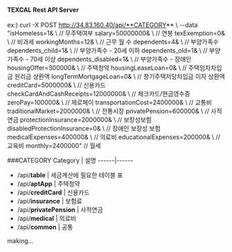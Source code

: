 #### TEXCAL Rest API Server
ex:)
curl -X POST http://34.83.160.40/api/**CATEGORY** \ 
--data "isHomeless=1& \                         // 무주택여부
        salary=50000000& \                      // 연봉
        texExemption=0& \                       // 비과세
        workingMonths=12& \                     // 근무 월 수
        dependents=4& \                         // 부양가족수
        dependents_child=1& \                   // 부양가족수 - 20세 이하
        dependents_old=1& \                     // 부양가족수 - 70세 이상
        dependents_disabled=1& \                // 부양가족수 - 장애인
        housingOffer=300000& \                  // 주택청약
        housingLeaseLoan=0& \                   // 주택임차차입금 원리금 상환액
        longTermMortgageLoan=0& \               // 장기주택저당차입금 이자 상환액
        creditCard=5000000& \                   // 신용카드
        checkCardAndCashReceipts=12000000& \    // 체크카드/현금영수증
        zeroPay=100000& \                       // 제로페이
        transportationCost=2400000& \           // 교통비
        traditionalMarket=2000000& \            // 전통시장
        privatePension=600000& \                // 사적연금
        protectionInsurance=2000000& \          // 보장성보험
        disabledProtectionInsurance=0& \        // 장애인 보장성 보험
        medicalExpenses=400000& \               // 의료비
        educationalExpenses=200000& \           // 교육비
        monthly=2400000"                        // 월세


###CATEGORY
Category | 설명
------|------
 - /api/**table**               | 세금계산에 필요한 테이블 표
 - /api/**aptApp**              | 주택청약
 - /api/**creditCard**          | 신용카드
 - /api/**insurance**           | 보험료
 - /api/**privatePension**      | 사적연금
 - /api/**medical**             | 의료비
 - /api/**common**              | 공통

making...